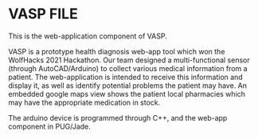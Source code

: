 # VASP FILE

This is the web-application component of VASP.

VASP is a prototype health diagnosis web-app tool which won the WolfHacks 2021 Hackathon. Our team designed a multi-functional sensor (through AutoCAD/Arduino) to collect various medical information from a patient. The web-application is intended to receive this information and display it, as well as identify potential problems the patient may have. An embedded google maps view shows the patient local pharmacies which may have the appropriate medication in stock. 

The arduino device is programmed through C++, and the web-app component in PUG/Jade.
